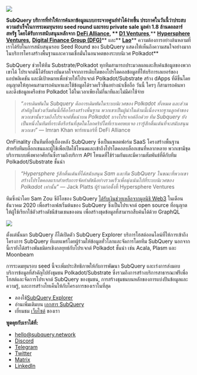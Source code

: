 
![](https://miro.medium.com/max/1400/0*CrM8-LKRt3slWAsN)

**SubQuery บริการที่ทำให้การค้นหาข้อมูลแบบกระจายศูนย์ทำได้ง่ายขึ้น ประกาศในวันนี้ว่าประสบความสำเร็จในการระดมทุนรอบ seed round และรอบ private sale มูลค่า 1.8 ล้านดอลลาร์สหรัฐ โดยได้รับการสนับสนุนหลักจาก** [**DeFi Alliance**](https://defialliance.co/)**, ** [**D1 Ventures**](https://d1.ventures/)**,** [**Hypersphere Ventures**](https://hypersphere.ventures/)**,** [**Digital Finance Group (DFG)**](https://www.dfg.group/)** และ** [**Lao**](https://www.thelao.io/)** ความต้องการอย่างล้นหลามที่เราได้รับในการสนับสนุนรอบ Seed Round ของ SubQuery แสดงให้เห็นถึงความสนใจอย่างมากในบริการโครงสร้างพื้นฐานและความเชื่อมั่นในอนาคตของระบบนิเวศ Polkadot**

SubQuery ช่วยให้ทีม Substrate/Polkadot ทุกทีมสามารถประมวลผลและสืบค้นข้อมูลของพวกเขาได้ โปรเจกต์นี้ได้รับแรงบันดาลใจจากการเติบโตของโปรโตคอลข้อมูลที่ให้บริการเลเยอร์ของแอปพลิเคชัน และมีเป้าหมายเพื่อช่วยให้โปรเจกต์ Polkadot/Substrate สร้าง dApps ที่ดีขึ้นโดยอนุญาตให้ทุกคนสามารถค้นหาและใช้ข้อมูลได้รวดเร็วขึ้นอย่างน่าเชื่อถือ วันนี้ ใครๆ ก็สามารถค้นหาและดึงข้อมูลเครือข่าย Polkadot ได้ในเวลาเพียงไม่กี่นาทีและไม่มีค่าใช้จ่าย

> _“การเดิมพันใน Subquery คือการเดิมพันในระบบนิเวศของ Polkadot ทั้งหมด และส่วนสำคัญในช่วงเริ่มต้นนี้ก็คือโครงสร้างพื้นฐาน พวกเขาเป็นผู้นำในด้านนี้เนื่องจากฐานลูกค้าของพวกเขานั้นรวมถึงโปรเจกต์ชั้นนำบน Polkadot บางโปรเจกต์อีกด้วย ทีม Subquery ยังเป็นหนึ่งในทีมที่กระตือรือร้นที่สุดในโลกคริปโตที่เราเคยพบเจอ เรารู้สึกตื่นเต้นที่จะสนับสนุนพวกเขา”_ — Imran Khan พาร์ทเนอร์ที่ DeFi Alliance

OnFinality เป็นทีมที่อยู่เบื้องหลัง SubQuery ซึ่งเป็นแพลตฟอร์ม SaaS โครงสร้างพื้นฐานสำหรับทีมบล็อกเชนและผู้ใช้เพื่อเปิดใช้โหนดและเข้าถึงโปรโตคอลบล็อกเชนที่หลากหลาย พวกเขามีชุดบริการแบบพึ่งพาอาศัยกันซึ่งรวมถึงบริการ API โหนดที่ใช้ร่วมกันและมีความสัมพันธ์ที่ดีกับทีม Polkadot/Substrate ชั้นนำ

> _“Hypersphere รู้สึกตื่นเต้นที่ได้สนับสนุน Sam และทีม SubQuery ในขณะที่พวกเขาสร้างโปรโตคอลแรกสำหรับการจัดทำดัชนีอย่างรวดเร็วเพื่อมุ่งเน้นไปที่ระบบนิเวศของ Polkadot เท่านั้น”_ — Jack Platts ผู้ร่วมก่อตั้งที่ Hypersphere Ventures

ทีมซึ่งนำโดย Sam Zou ซีอีโอของ SubQuery [ได้รับเงินช่วยเหลือจากมูลนิธิ Web3](https://subquery.medium.com/subquery-delivers-its-open-source-sdk-following-a-web3-foundation-grant-20da26ae87f) ในเดือนธันวาคม 2020 เพื่อสร้างเฟสเริ่มต้นของ SubQuery ซึ่งเป็นโปรเจกต์ open source ที่อนุญาตให้ผู้ใช้เรียกใช้ตัวสร้างดัชนีข้ามเชนของตน เพื่อสร้างชุดข้อมูลที่สามารถสืบค้นได้ด้วย GraphQL

![](https://miro.medium.com/max/1000/0*kjspGYRr_BtMk015)

ตั้งแต่นั้นมา SubQuery ก็ได้เปิดตัว SubQuery Explorer บริการโฮสต์ออนไลน์ที่ให้การเข้าถึงโครงการ SubQuery ที่เผยแพร่โดยผู้ร่วมให้ข้อมูลทั่วโลกและจัดการโดยทีม SubQuery นอกจากนี้เรายังได้สร้างพันธมิตรเชิงกลยุทธ์กับโปรเจกต์ Polkadot ชั้นนำ เช่น Acala, Plasm และ Moonbeam

การระดมทุนรอบ seed นี้จะเพิ่มประสิทธิภาพให้กับการพัฒนา SubQuery และเร่งการส่งมอบบริการข้อมูลที่สำคัญไปยังชุมชน Polkadot/Substrate ซึ่งรวมถึงการสร้างบริการสาธารณะฟรีเพื่อโฮสต์และจัดการโปรเจกต์ SubQuery ของชุมชน, การสร้างชุมชนบนหลักของการแบ่งปันข้อมูลและความรู้, และการสร้างโทเค็นให้กับโครงการของเราในที่สุด

-   ลองใช้[SubQuery Explorer](https://explorer.subquery.network/)
-   อ่านเพิ่มเติมบน [เอกสาร SubQuery](https://doc.subquery.network/)
-   เยี่ยมชม [เว็บไซต์](https://subquery.network/) ของเรา

**พูดคุยกับเราได้ที่:**

-   [hello@subquery.network](mailto:hello@subquery.network)
-   [Discord](https://discord.com/invite/78zg8aBSMG)
-   [Telegram](https://t.me/subquerynetwork)
-   [Twitter](https://twitter.com/subquerynetwork)
-   [Matrix](https://matrix.to/#/#subquery:matrix.org)
-   [LinkedIn](https://www.linkedin.com/company/subquery)